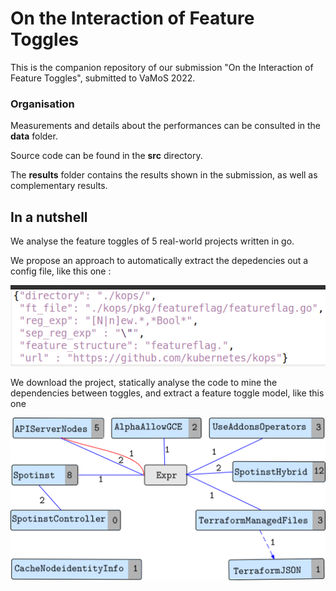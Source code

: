 # On the Interaction of Feature Toggles

This is the companion repository of our submission "On the Interaction of Feature Toggles", submitted to VaMoS 2022.

### Organisation

Measurements and details about the performances can be consulted in the **data** folder.

Source code can be found in the **src** directory.

The **results** folder contains the results shown in the submission, as well as complementary results.

## In a nutshell

We analyse the feature toggles of 5 real-world projects written in go.

We propose an approach to automatically extract the depedencies out a config file, like this one :

![config](results/kops_config_screenshot.png)

We download the project, statically analyse the code to mine the dependencies between toggles, and extract a feature toggle model, like this one

![ftm](results/FTM_01.png)
